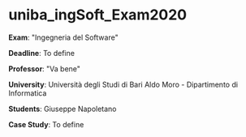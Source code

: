 # uniba_ingSoft_Exam2020

**Exam**: "Ingegneria del Software"

**Deadline**:  To define



**Professor**: "Va bene"

**University**: Università degli Studi di Bari Aldo Moro - Dipartimento di Informatica



**Students**: Giuseppe Napoletano



**Case Study**:  To define
